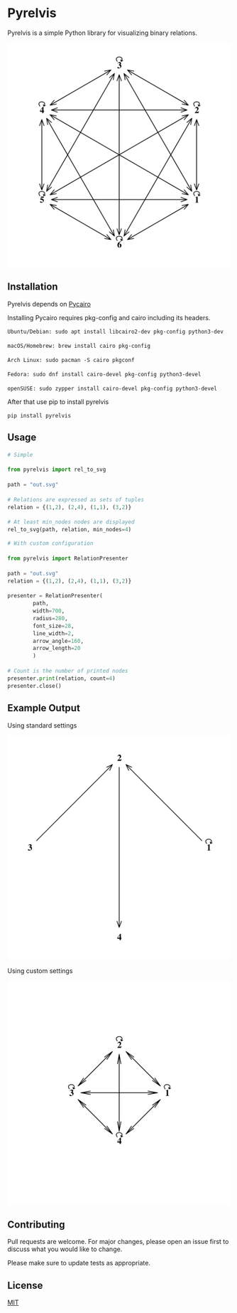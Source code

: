 # Pyrelvis

Pyrelvis is a simple Python library for visualizing binary relations.

![Example Image3](https://raw.githubusercontent.com/RobinSeidel/pyrelvis/main/docs/img/example3.svg)


## Installation

Pyrelvis depends on [Pycairo](https://github.com/pygobject/pycairo)


Installing Pycairo requires pkg-config and cairo including its headers.

	Ubuntu/Debian: sudo apt install libcairo2-dev pkg-config python3-dev

	macOS/Homebrew: brew install cairo pkg-config

	Arch Linux: sudo pacman -S cairo pkgconf

	Fedora: sudo dnf install cairo-devel pkg-config python3-devel

	openSUSE: sudo zypper install cairo-devel pkg-config python3-devel

After that use pip to install pyrelvis

	pip install pyrelvis 

## Usage

```python
# Simple

from pyrelvis import rel_to_svg

path = "out.svg"

# Relations are expressed as sets of tuples
relation = {(1,2), (2,4), (1,1), (3,2)}

# At least min_nodes nodes are displayed
rel_to_svg(path, relation, min_nodes=4)
```

```python
# With custom configuration

from pyrelvis import RelationPresenter

path = "out.svg"
relation = {(1,2), (2,4), (1,1), (3,2)}

presenter = RelationPresenter(
		path,
		width=700,
		radius=280,
		font_size=28,
		line_width=2,
		arrow_angle=160,
		arrow_length=20
		)

# Count is the number of printed nodes
presenter.print(relation, count=4)
presenter.close()
```

## Example Output

Using standard settings

![Example Image1](https://raw.githubusercontent.com/RobinSeidel/pyrelvis/main/docs/img/example1.svg)

Using custom settings

![Example Image2](https://raw.githubusercontent.com/RobinSeidel/pyrelvis/main/docs/img/example2.svg)

## Contributing
Pull requests are welcome. For major changes, please open an issue first to discuss what you would like to change.

Please make sure to update tests as appropriate.

## License
[MIT](https://choosealicense.com/licenses/mit/)
